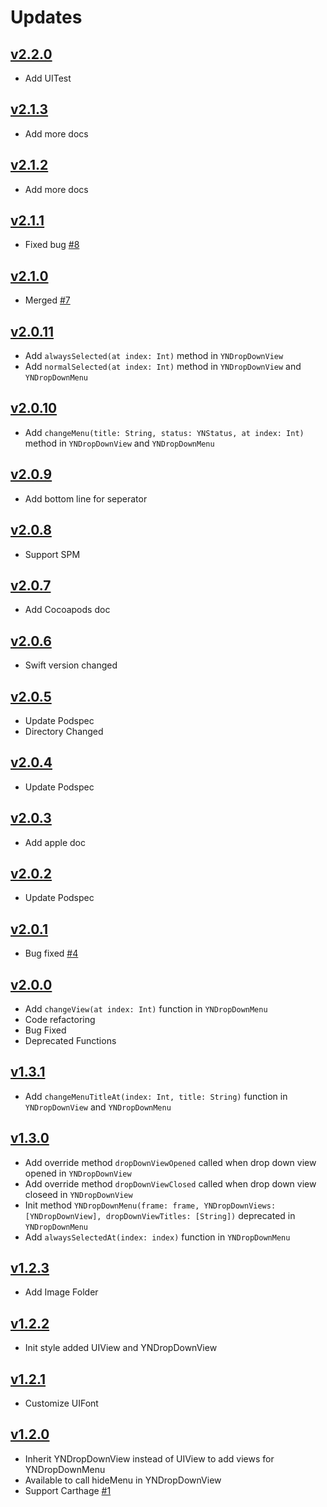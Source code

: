 # Updates

## [v2.2.0](https://github.com/younatics/YNDropDownMenu/releases/tag/2.2.0)
* Add UITest

## [v2.1.3](https://github.com/younatics/YNDropDownMenu/releases/tag/2.1.3)
* Add more docs

## [v2.1.2](https://github.com/younatics/YNDropDownMenu/releases/tag/2.1.2)
* Add more docs

## [v2.1.1](https://github.com/younatics/YNDropDownMenu/releases/tag/2.1.1)
* Fixed bug [#8](https://github.com/younatics/YNDropDownMenu/issues/8)

## [v2.1.0](https://github.com/younatics/YNDropDownMenu/releases/tag/2.1.0)
* Merged [#7](https://github.com/younatics/YNDropDownMenu/pull/7)

## [v2.0.11](https://github.com/younatics/YNDropDownMenu/releases/tag/2.0.11)
* Add `alwaysSelected(at index: Int)` method in `YNDropDownView`
* Add `normalSelected(at index: Int)` method in `YNDropDownView` and `YNDropDownMenu`

## [v2.0.10](https://github.com/younatics/YNDropDownMenu/releases/tag/2.0.10)
* Add `changeMenu(title: String, status: YNStatus, at index: Int)` method in `YNDropDownView` and `YNDropDownMenu`
 
## [v2.0.9](https://github.com/younatics/YNDropDownMenu/releases/tag/2.0.9)
* Add bottom line for seperator 

## [v2.0.8](https://github.com/younatics/YNDropDownMenu/releases/tag/2.0.8)
* Support SPM

## [v2.0.7](https://github.com/younatics/YNDropDownMenu/releases/tag/2.0.7)
* Add Cocoapods doc

## [v2.0.6](https://github.com/younatics/YNDropDownMenu/releases/tag/2.0.6)
* Swift version changed

## [v2.0.5](https://github.com/younatics/YNDropDownMenu/releases/tag/2.0.5)
* Update Podspec
* Directory Changed

## [v2.0.4](https://github.com/younatics/YNDropDownMenu/releases/tag/2.0.4)
* Update Podspec

## [v2.0.3](https://github.com/younatics/YNDropDownMenu/releases/tag/2.0.3)
* Add apple doc

## [v2.0.2](https://github.com/younatics/YNDropDownMenu/releases/tag/2.0.2)
* Update Podspec

## [v2.0.1](https://github.com/younatics/YNDropDownMenu/releases/tag/2.0.1)
* Bug fixed [#4](https://github.com/younatics/YNDropDownMenu/issues/4)

## [v2.0.0](https://github.com/younatics/YNDropDownMenu/releases/tag/2.0.0)
* Add `changeView(at index: Int)` function in `YNDropDownMenu`
* Code refactoring
* Bug Fixed
* Deprecated Functions 

## [v1.3.1](https://github.com/younatics/YNDropDownMenu/releases/tag/1.3.1)
* Add `changeMenuTitleAt(index: Int, title: String)` function in `YNDropDownView` and `YNDropDownMenu`

## [v1.3.0](https://github.com/younatics/YNDropDownMenu/releases/tag/1.3.0)
* Add override method `dropDownViewOpened` called when drop down view opened in `YNDropDownView`
* Add override method `dropDownViewClosed` called when drop down view closeed in `YNDropDownView`
* Init method `YNDropDownMenu(frame: frame, YNDropDownViews: [YNDropDownView], dropDownViewTitles: [String])` deprecated in `YNDropDownMenu`
* Add `alwaysSelectedAt(index: index)` function in `YNDropDownMenu`

## [v1.2.3](https://github.com/younatics/YNDropDownMenu/releases/tag/1.2.3)
* Add Image Folder

## [v1.2.2](https://github.com/younatics/YNDropDownMenu/releases/tag/1.2.2)
* Init style added UIView and YNDropDownView

## [v1.2.1](https://github.com/younatics/YNDropDownMenu/releases/tag/1.2.1)
* Customize UIFont

## [v1.2.0](https://github.com/younatics/YNDropDownMenu/releases/tag/1.2.0)
* Inherit YNDropDownView instead of UIView to add views for YNDropDownMenu
* Available to call hideMenu in YNDropDownView
* Support Carthage [#1](https://github.com/younatics/YNDropDownMenu/issues/1)

